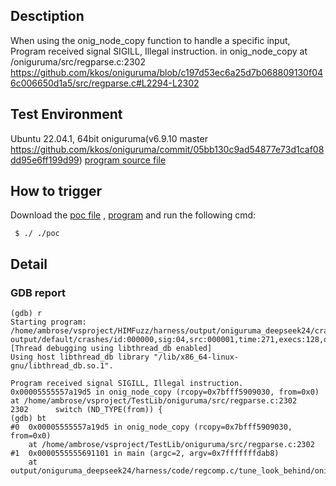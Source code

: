## Desctiption
When using the onig_node_copy function to handle a specific input, Program received signal SIGILL, Illegal instruction. in onig_node_copy at /oniguruma/src/regparse.c:2302
https://github.com/kkos/oniguruma/blob/c197d53ec6a25d7b068809130f046c006650d1a5/src/regparse.c#L2294-L2302

## Test Environment
Ubuntu 22.04.1, 64bit
oniguruma(v6.9.10 master https://github.com/kkos/oniguruma/commit/05bb130c9ad54877e73d1caf08dd95e6ff199d99)
[program source file]()

## How to trigger
Download the [poc file]() , [program]() and run the following cmd:
```
 $ ./ ./poc
```

## Detail
### GDB report
```
(gdb) r
Starting program: /home/ambrose/vsproject/HIMFuzz/harness/output/oniguruma_deepseek24/crashes/regcomp.c/tune_look_behind/onig_node_copy/onig_node_copy output/default/crashes/id:000000,sig:04,src:000001,time:271,execs:128,op:havoc,rep:15
[Thread debugging using libthread_db enabled]
Using host libthread_db library "/lib/x86_64-linux-gnu/libthread_db.so.1".

Program received signal SIGILL, Illegal instruction.
0x00005555557a19d5 in onig_node_copy (rcopy=0x7bfff5909030, from=0x0) at /home/ambrose/vsproject/TestLib/oniguruma/src/regparse.c:2302
2302      switch (ND_TYPE(from)) {
(gdb) bt
#0  0x00005555557a19d5 in onig_node_copy (rcopy=0x7bfff5909030, from=0x0)
    at /home/ambrose/vsproject/TestLib/oniguruma/src/regparse.c:2302
#1  0x0000555555691101 in main (argc=2, argv=0x7fffffffdab8)
    at output/oniguruma_deepseek24/harness/code/regcomp.c/tune_look_behind/onig_node_copy.c:35
```
